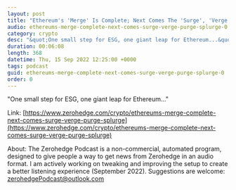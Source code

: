```yaml
---
layout: post
title: "Ethereum's 'Merge' Is Complete; Next Comes The 'Surge', 'Verge', 'Purge', &amp; 'Splurge'"
audio: ethereums-merge-complete-next-comes-surge-verge-purge-splurge-0
category: crypto
desc: "&quot;One small step for ESG, one giant leap for Ethereum...&quot;"
duration: 00:06:08
length: 368
datetime: Thu, 15 Sep 2022 12:25:00 +0000
tags: podcast
guid: ethereums-merge-complete-next-comes-surge-verge-purge-splurge-0
order: 0
---
```

&quot;One small step for ESG, one giant leap for Ethereum...&quot;

Link: [https://www.zerohedge.com/crypto/ethereums-merge-complete-next-comes-surge-verge-purge-splurge](https://www.zerohedge.com/crypto/ethereums-merge-complete-next-comes-surge-verge-purge-splurge)

About: The Zerohedge Podcast is a non-commercial, automated program, designed to give people a way to get news from Zerohedge in an audio format.  I am actively working on tweaking and improving the setup to create a better listening experience (September 2022).  Suggestions are welcome: [zerohedgePodcast@outlook.com](mailto:zerohedgePodcast@outlook.com)